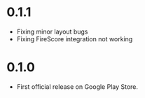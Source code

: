 # 0.1.1
- Fixing minor layout bugs
- Fixing FireScore integration not working

# 0.1.0
- First official release on Google Play Store.
